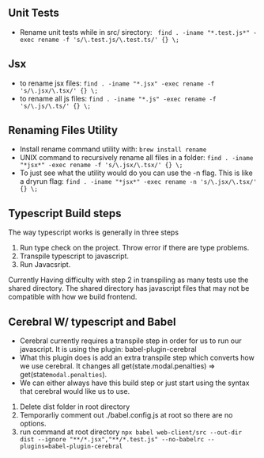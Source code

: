 

## Unit Tests
- Rename unit tests while in src/ sirectory: ``` find . -iname "*.test.js*" -exec rename -f 's/\.test.js/\.test.ts/' {} \;```

## Jsx 
- to rename jsx files: ``` find . -iname "*.jsx" -exec rename -f 's/\.jsx/\.tsx/' {} \; ```
- to rename all js files: ```find . -iname "*.js" -exec rename -f 's/\.js/\.ts/' {} \;```

## Renaming Files Utility
- Install rename command utility with: ```brew install rename```
- UNIX command to recursively rename all files in a folder:
``` find . -iname "*jsx*" -exec rename -f 's/\.jsx/\.tsx/' {} \; ```
- To just see what the utility would do you can use the -n flag. This is like a dryrun flag: 
``` find . -iname "*jsx*" -exec rename -n 's/\.jsx/\.tsx/' {} \; ```



## Typescript Build steps
The way typescript works is generally in three steps
1. Run type check on the project. Throw error if there are type problems.
1. Transpile typescript to javascript.
1. Run Javacsript.

Currently Having difficulty with step 2 in transpiling as many tests use the shared directory. The shared directory has javascript files that may not be compatible with how we build frontend.


## Cerebral W/ typescript and Babel
- Cerebral currently requires a transpile step in order for us to run our javascript. It is using the plugin: babel-plugin-cerebral
- What this plugin does is add an extra transpile step which converts how we use cerebral. It changes all get(state.modal.penalties) => get(state`modal.penalties`). 
- We can either always have this build step or just start using the syntax that cerebral would like us to use.

1. Delete dist folder in root directory
1. Temporarliy comment out ./babel.config.js at root so there are no options.
1. run command at root directory ```npx babel web-client/src --out-dir dist --ignore "**/*.jsx","**/*.test.js" --no-babelrc --plugins=babel-plugin-cerebral```
